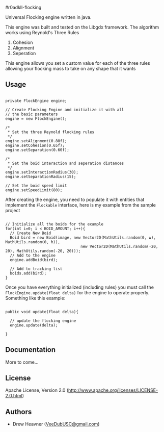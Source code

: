 #r0adkll-flocking

Universal Flocking engine written in java.

This engine was built and tested on the Libgdx framework. The algorithm works using Reynold's Three Rules
  1.  Cohesion
  2.  Alignment
  3.  Seperation

This engine allows you set a custom value for each of the three rules allowing your flocking mass to take on any shape 
that it wants

## Usage
<pre lang="java"><code>
private FlockEngine engine;
  
// Create Flocking Engine and initialize it with all
// the basic parameters
engine = new FlockEngine();
		
/*
 * Set the three Reynold flocking rules
 */
engine.setAlignment(0.80f);
engine.setCohesion(0.65f);
engine.setSeparation(0.60f);
		
/*
 * Set the boid interaction and seperation distances
 */
engine.setInteractionRadius(30);
engine.setSeparationRadius(15);
		
// Set the boid speed limit
engine.setSpeedLimit(80); 
</code></pre>        

After creating the engine, you need to populate it with entities that implement the `Flockable` interface, here is my
example from the sample project

<pre lang="java"><code>
// Initialize all the boids for the example
for(int i=0; i < BOID_AMOUNT; i++){
  // Create New Boid
  Boid bird = new Boid(image, new Vector2D(MathUtils.random(0, w), MathUtils.random(0, h)),
                                 new Vector2D(MathUtils.random(-20, 20), MathUtils.random(-20, 20)));
  // Add to the engine
  engine.addBoid(bird);	
			
  // Add to tracking list
  boids.add(bird);
}
</code></pre>

Once you have everything initialized (including rules) you must call the `FlockEngine.update(float delta)` for the engine
to operate properly. Something like this example:

<pre lang="java"><code>
public void update(float delta){

  // update the flocking engine
  engine.update(delta);

}
</code></pre>

## Documentation
  More to come...

## License
Apache License, Version 2.0 (http://www.apache.org/licenses/LICENSE-2.0.html)

## Authors
 * Drew Heavner (VeeDubUSC@gmail.com)
